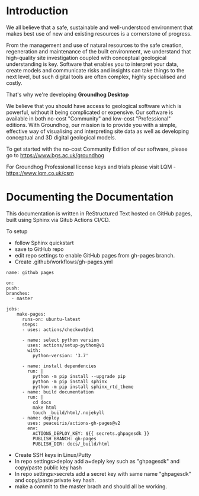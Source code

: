 
Introduction
============

We all believe that a safe, sustainable and well-understood environment
that makes best use of new and existing resources is a cornerstone of
progress.

From the management and use of natural resources to the safe creation,
regeneration and maintenance of the built environment, we understand
that high-quality site investigation coupled with conceptual geological
understanding is key. Software that enables you to interpret your data,
create models and communicate risks and insights can take things to the
next level, but such digital tools are often complex, highly specialised
and costly.

That\'s why we\'re developing **Groundhog Desktop**

We believe that you should have access to geological software which is
powerful, without it being complicated or expensive. Our software is
available in both no-cost \"Community\" and low-cost \"Professional\"
editions. With Groundhog, our mission is to provide you with a simple,
effective way of visualising and interpreting site data as well as
developing conceptual and 3D digital geological models.

To get started with the no-cost Community Edition of our software,
please go to <https://www.bgs.ac.uk/groundhog>

For Groundhog Professional license keys and trials please visit LQM -
<https://www.lqm.co.uk/csm>


Documenting the Documentation
=============================

This documentation is written in ReStructured Text hosted on GitHub
pages, built using Sphinx via Gitub Actions CI/CD.

To setup

-   follow Sphinx quickstart
-   save to GitHub repo
-   edit repo settings to enable GitHub pages from gh-pages branch.
-   Create .github/workflows/gh-pages.yml

``` {.bash}
name: github pages

on:
push:
branches:
  - master

jobs:
    make-pages:
      runs-on: ubuntu-latest
      steps:
      - uses: actions/checkout@v1

      - name: select python version
        uses: actions/setup-python@v1
        with:
          python-version: '3.7'

      - name: install dependencies
        run: |
          python -m pip install --upgrade pip
          python -m pip install sphinx
          python -m pip install sphinx_rtd_theme
      - name: build documentation
        run: |
          cd docs
          make html
          touch _build/html/.nojekyll
      - name: deploy
        uses: peaceiris/actions-gh-pages@v2
        env:
          ACTIONS_DEPLOY_KEY: ${{ secrets.ghpagesdk }}
          PUBLISH_BRANCH: gh-pages
          PUBLISH_DIR: docs/_build/html
```

-   Create SSH keys in Linux/Putty
-   In repo settings\>deploy add a=deply key such as \"ghpagesdk\" and
    copy/paste public key hash
-   In repo settings\>secrets add a secret key with same name
    \"ghpagesdk\" and copy/paste private key hash.
-   make a commit to the master brach and should all be working.
